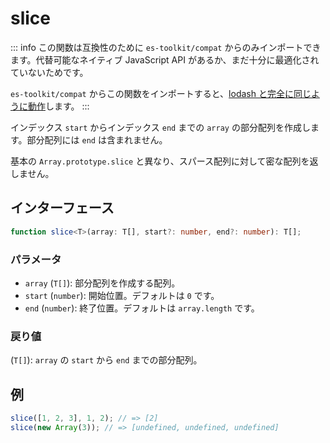 # slice

::: info
この関数は互換性のために `es-toolkit/compat` からのみインポートできます。代替可能なネイティブ JavaScript API があるか、まだ十分に最適化されていないためです。

`es-toolkit/compat` からこの関数をインポートすると、[lodash と完全に同じように動作](../../../compatibility.md)します。
:::

インデックス `start` からインデックス `end` までの `array` の部分配列を作成します。部分配列には `end` は含まれません。

基本の `Array.prototype.slice` と異なり、スパース配列に対して密な配列を返しません。

## インターフェース

```typescript
function slice<T>(array: T[], start?: number, end?: number): T[];
```

### パラメータ

- `array` (`T[]`): 部分配列を作成する配列。
- `start` (`number`): 開始位置。デフォルトは `0` です。
- `end` (`number`): 終了位置。デフォルトは `array.length` です。

### 戻り値

(`T[]`): `array` の `start` から `end` までの部分配列。

## 例

```typescript
slice([1, 2, 3], 1, 2); // => [2]
slice(new Array(3)); // => [undefined, undefined, undefined]
```
